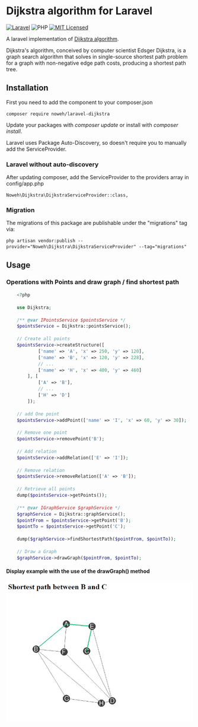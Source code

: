 # Dijkstra algorithm for Laravel

[![Laravel](https://img.shields.io/badge/Laravel-v8/v9-828cb7.svg?logo=Laravel&color=FF2D20)](https://laravel.com/)
![PHP](https://img.shields.io/badge/PHP-v7.3-828cb7.svg?style=flat-square)
[![MIT Licensed](https://img.shields.io/github/license/noweh/laravel-dijkstra)](LICENSE)

A laravel implementation of [Dijkstra algorithm](https://en.wikipedia.org/wiki/Dijkstra%27s_algorithm).

Dijkstra's algorithm, conceived by computer scientist Edsger Dijkstra, is a graph search algorithm that solves in single-source shortest path problem for a graph with non-negative edge path costs, producing a shortest path tree.

## Installation

First you need to add the component to your composer.json

```
composer require noweh/laravel-dijkstra
```

Update your packages with *composer update* or install with *composer install*.

Laravel uses Package Auto-Discovery, so doesn't require you to manually add the ServiceProvider.

### Laravel without auto-discovery

After updating composer, add the ServiceProvider to the providers array in config/app.php

    Noweh\Dijkstra\DijkstraServiceProvider::class,

### Migration

The migrations of this package are publishable under the "migrations" tag via:

    php artisan vendor:publish --provider="Noweh\Dijkstra\DijkstraServiceProvider" --tag="migrations"

## Usage

### Operations with Points and draw graph / find shortest path
```php
    <?php
    
    use Dijkstra;

    /** @var IPointsService $pointsService */
    $pointsService = Dijkstra::pointsService();

    // Create all points
    $pointsService->createStructure([
            ['name' => 'A', 'x' => 250, 'y' => 120],
            ['name' => 'B', 'x' => 120, 'y' => 228],
            // ...
            ['name' => 'H', 'x' => 400, 'y' => 460]
        ], [
            ['A' => 'B'],
            // ...
            ['H' => 'D']
        ]);

    // add One point
    $pointsService->addPoint(['name' => 'I', 'x' => 60, 'y' => 30]);

    // Remove one point
    $pointsService->removePoint('B');

    // Add relation
    $pointsService->addRelation(['E' => 'I']);

    // Remove relation
    $pointsService->removeRelation(['A' => 'B']);

    // Retrieve all points
    dump($pointsService->getPoints());

    /** @var IGraphService $graphService */
    $graphService = Dijkstra::graphService();
    $pointFrom = $pointsService->getPoint('B');
    $pointTo = $pointsService->getPoint('C');
    
    dump($graphService->findShortestPath($pointFrom, $pointTo));
    
    // Draw a Graph
    $graphService->drawGraph($pointFrom, $pointTo);
```
#### Display example with the use of the drawGraph() method
![](assets/example.png)
